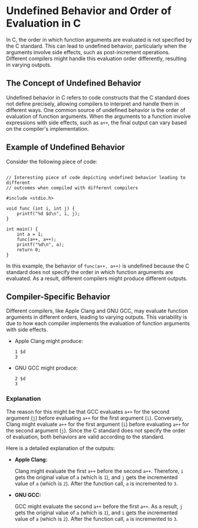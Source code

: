 <h1>Undefined Behavior and Order of Evaluation in C</h1>

<p>
In C, the order in which function arguments are evaluated is not specified by the C standard. This can lead to undefined behavior, particularly when the arguments involve side effects, such as post-increment operations. Different compilers might handle this evaluation order differently, resulting in varying outputs.
</p>

<h2>The Concept of Undefined Behavior</h2>

<p>
Undefined behavior in C refers to code constructs that the C standard does not define precisely, allowing compilers to interpret and handle them in different ways. One common source of undefined behavior is the order of evaluation of function arguments. When the arguments to a function involve expressions with side effects, such as <code>a++</code>, the final output can vary based on the compiler's implementation.
</p>

<h2>Example of Undefined Behavior</h2>

<p>
Consider the following piece of code:
</p>

<pre><code>
// Interesting piece of code depicting undefined behavior leading to different
// outcomes when compiled with different compilers

#include &lt;stdio.h&gt;

void func (int i, int j) {
    printf("%d $d\n", i, j);
}

int main() {
    int a = 1;
    func(a++, a++);
    printf("%d\n", a);
    return 0;
}
</code></pre>

<p>
In this example, the behavior of <code>func(a++, a++)</code> is undefined because the C standard does not specify the order in which function arguments are evaluated. As a result, different compilers might produce different outputs.
</p>

<h2>Compiler-Specific Behavior</h2>

<p>
Different compilers, like Apple Clang and GNU GCC, may evaluate function arguments in different orders, leading to varying outputs. This variability is due to how each compiler implements the evaluation of function arguments with side effects.
</p>

<ul>
    <li>Apple Clang might produce: <pre><code>1 $d
3</code></pre></li>
    <li>GNU GCC might produce: <pre><code>2 $d
3</code></pre></li>
</ul>

<h3>Explanation</h3>

<p>
The reason for this might be that GCC evaluates <code>a++</code> for the second argument (<code>j</code>) before evaluating <code>a++</code> for the first argument (<code>i</code>). Conversely, Clang might evaluate <code>a++</code> for the first argument (<code>i</code>) before evaluating <code>a++</code> for the second argument (<code>j</code>). Since the C standard does not specify the order of evaluation, both behaviors are valid according to the standard.
</p>

<p>
Here is a detailed explanation of the outputs:
</p>

<ul>
    <li>
        <strong>Apple Clang:</strong>
        <p>
        Clang might evaluate the first <code>a++</code> before the second <code>a++</code>. Therefore, <code>i</code> gets the original value of <code>a</code> (which is <code>1</code>), and <code>j</code> gets the incremented value of <code>a</code> (which is <code>2</code>). After the function call, <code>a</code> is incremented to <code>3</code>.
        </p>
    </li>
    <li>
        <strong>GNU GCC:</strong>
        <p>
        GCC might evaluate the second <code>a++</code> before the first <code>a++</code>. As a result, <code>j</code> gets the original value of <code>a</code> (which is <code>1</code>), and <code>i</code> gets the incremented value of <code>a</code> (which is <code>2</code>). After the function call, <code>a</code> is incremented to <code>3</code>.
        </p>
    </li>
</ul>

